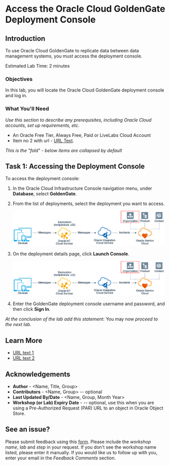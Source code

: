 # Access the Oracle Cloud GoldenGate Deployment Console

## Introduction

To use Oracle Cloud GoldenGate to replicate data between data management systems, you must access the deployment console.

Estimated Lab Time: 2 minutes

### Objectives

In this lab, you will locate the Oracle Cloud GoldenGate deployment console and log in.

### What You'll Need

*Use this section to describe any prerequisites, including Oracle Cloud accounts, set up requirements, etc.*

* An Oracle Free Tier, Always Free, Paid or LiveLabs Cloud Account
* Item no 2 with url - [URL Text](https://www.oracle.com).

*This is the "fold" - below items are collapsed by default*

## Task 1: Accessing the Deployment Console

To access the deployment console:

1. In the Oracle Cloud Infrastructure Console navigation menu, under **Database**, select **GoldenGate**.

2. From the list of deployments, select the deployment you want to access.

    ![Image alt text](images/sample1.png "Image title")

3. On the deployment details page, click **Launch Console**.

    ![Image alt text](images/sample1.png)

4. Enter the GoldenGate deployment console username and password, and then click **Sign In**.

*At the conclusion of the lab add this statement:*
You may now *proceed to the next lab*.

## Learn More

* [URL text 1](http://docs.oracle.com)
* [URL text 2](http://docs.oracle.com)

## Acknowledgements
* **Author** - <Name, Title, Group>
* **Contributors** -  <Name, Group> -- optional
* **Last Updated By/Date** - <Name, Group, Month Year>
* **Workshop (or Lab) Expiry Date** - <Month Year> -- optional, use this when you are using a Pre-Authorized Request (PAR) URL to an object in Oracle Object Store.

## See an issue?
Please submit feedback using this [form](https://apexapps.oracle.com/pls/apex/f?p=133:1:::::P1_FEEDBACK:1). Please include the *workshop name*, *lab* and *step* in your request.  If you don't see the workshop name listed, please enter it manually. If you would like us to follow up with you, enter your email in the *Feedback Comments* section.
